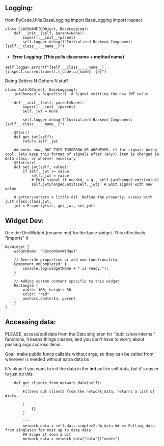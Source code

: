 ## Logging:

from PyCode.Utils.BaseLogging import BaseLogging
import inspect

```
class CLASSNAME(QObject, BaseLogging):
    def __init__(self, parent=None):
        super().__init__(parent)
        self.logger.debug(f"Initialized Backend Component: {self.__class__.__name__}")

```



- #### Error Logging: (This pulls classname + method name)
```
self.logger.error(f"{self.__class__.__name__}.{inspect.currentframe().f_code.co_name}: {e}")
```


Doing Setters N Getters N stuff

```
class Auth(QObject, BaseLogging):
    jwtChanged = Signal(str)  # Signal emitting the new JWT value

    def __init__(self, parent=None):
        super().__init__(parent)
        self._jwt = None

        self.logger.debug(f"Initialized Backend Component: {self.__class__.__name__}")

    @Slot()
    def get_jwt(self):
        return self._jwt

    ## works now, DOC THIS TOMORROW OR WHENEVER. +1 for signals being cool, lets keep this format of signals after (any?) item is changed in data class, or wherver necessary
    @Slot(str)
    def set_jwt(self, value):
        if self._jwt != value:
            self._jwt = value
            # Emit signal if needed, e.g., self.jwtChanged.emit(value)
            self.jwtChanged.emit(self._jwt)  # Emit signal with new value

    # getter/setters a little dif. Define the property, access with just class.class.jwt,
    jwt = Property(str, get_jwt, set_jwt)

```


## Widget Dev:
Use the DevWidget (rename me) for the base widget. This effectively "imports" it


```
DevWidget {
    widgetName: "CustomDevWidget"

    // Override properties or add new functionality
    Component.onCompleted: {
        console.log(widgetName + " is ready.");
    }

    // Adding custom content specific to this widget
    Rectangle {
        width: 100; height: 50
        color: "red"
        anchors.centerIn: parent
    }
}
```

## Accessing data:
PLEASE, access/pull data from the Data singleton for "public/non internal" functions, it keeps things cleaner, and you don't have to worry about passing args accross items.

Goal: make public funcs callable without args, so they can be called from wherever is needed without extra data bs

It's okay if you want to init the data in the __init__ as like self.data, but it's easier to just do this:

```
    def get_clients_from_network_data(self):
        '''
        Filters out clients from the network_data, returns a list of dicts.
        
        [
            {}
        ]

        '''
        network_data = self.data.simplec2.db_data ## << Pulling data from singleton for most up to date data
        ## Scope it down a bit
        network_data = network_data["data"]["nodes"]
```